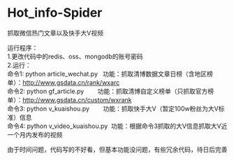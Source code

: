 # Hot_info-Spider
抓取微信热门文章以及快手大V视频

运行程序：<br/>
1.更改代码中的redis、oss、mongodb的账号密码<br/>
2.运行：<br/>
命令1: python article_wechat.py    功能：抓取清博数据文章日榜（含地区榜单）：http://www.gsdata.cn/rank/wxarc <br/>
命令2: python gf_article.py        功能：抓取清博自定义榜单（只抓取官方榜单）：http://www.gsdata.cn/custom/wxrank <br/>
命令3: python v_kuaishou.py        功能：抓取快手大V（暂定100w粉丝为大V标准）信息 <br/>
命令4: python v_video_kuaishou.py  功能：根据命令3抓取的大V信息抓取大V近一个月内发布的视频 <br/>

由于时间问题，代码写的不好看，但基本功能没问题，有些冗余代码，待日后完善
